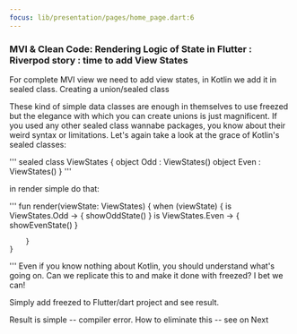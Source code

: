 ```yaml
---
focus: lib/presentation/pages/home_page.dart:6
---
```


### MVI & Clean Code: Rendering Logic of State in Flutter : Riverpod story : time to add View States

For complete MVI view we need to add view states, in Kotlin we add it in sealed class.
Creating a union/sealed class

These kind of simple data classes are enough in themselves to use freezed but the elegance with which you can create unions
 is just  magnificent. If you used any other sealed class wannabe packages,
 you know about their weird syntax or limitations.
 Let's again take a look at the grace of Kotlin's sealed classes:
 
 '''
 sealed class ViewStates {
  object Odd : ViewStates()
  object Even : ViewStates()
}
'''

in render simple do that:

'''
fun render(viewState: ViewStates) {
        when (viewState) {
            is ViewStates.Odd -> {
                showOddState()
            }
            is ViewStates.Even -> {
                showEvenState()
            }
            
        }
    }
'''
Even if you know nothing about Kotlin, you should understand what's going on. 
Can we replicate this to and make it done with freezed? I bet we can! 

Simply add freezed to Flutter/dart project and see result.


Result is simple -- compiler error. How to eliminate this -- see on Next